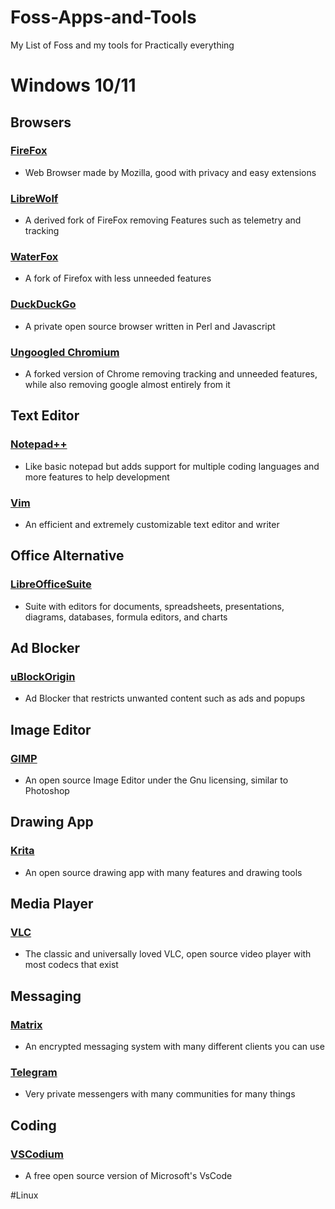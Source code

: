 # Foss-Apps-and-Tools
My List of Foss and my tools for Practically everything 






# Windows 10/11

## Browsers

### [FireFox](https://www.firefox.com/en-US/) 
- Web Browser made by Mozilla, good with privacy and easy extensions

### [LibreWolf](https://librewolf.net/installation/windows/) 
- A derived fork of FireFox removing Features such as telemetry and tracking

### [WaterFox](https://www.waterfox.net/)
- A fork of Firefox with less unneeded features

### [DuckDuckGo](https://duckduckgo.com/windows?origin=funnel_home_google)
- A private open source browser written in Perl and Javascript

### [Ungoogled Chromium](https://github.com/ungoogled-software/ungoogled-chromium-windows)
- A forked version of Chrome removing tracking and unneeded features, while also removing google almost entirely from it



## Text Editor

### [Notepad++](https://notepad-plus-plus.org/)
- Like basic notepad but adds support for multiple coding languages and more features to help development

### [Vim](https://www.vim.org/download.php)
- An efficient and extremely customizable text editor and writer



## Office Alternative

### [LibreOfficeSuite](https://www.libreoffice.org/download/download-libreoffice/?type=win-x86_64&version=25.2.5&lang=en-US)
- Suite with editors for documents, spreadsheets, presentations, diagrams, databases, formula editors, and charts



## Ad Blocker

### [uBlockOrigin](https://github.com/gorhill/uBlock)
- Ad Blocker that restricts unwanted content such as ads and popups 


## Image Editor

### [GIMP](https://www.gimp.org/)
- An open source Image Editor under the Gnu licensing, similar to Photoshop


## Drawing App
### [Krita](https://krita.org/en/download/)
- An open source drawing app with many features and drawing tools


## Media Player

### [VLC](https://code.videolan.org/videolan/vlc)
- The classic and universally loved VLC, open source video player with most codecs that exist



## Messaging 

### [Matrix](https://matrix.org/)
- An encrypted messaging system with many different clients you can use

### [Telegram](https://telegram.org/)
- Very private messengers with many communities for many things



## Coding

### [VSCodium](https://vscodium.com/)
- A free open source version of Microsoft's VsCode










#Linux